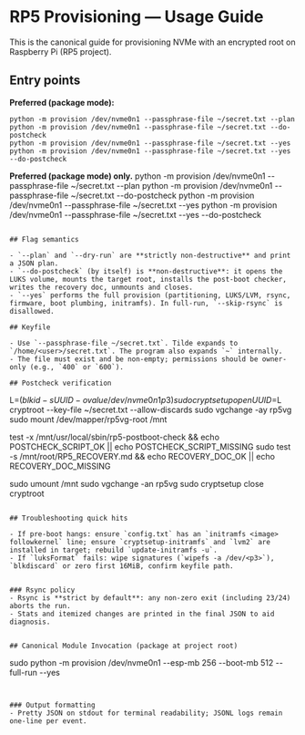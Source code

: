 # RP5 Provisioning — Usage Guide

This is the canonical guide for provisioning NVMe with an encrypted root on Raspberry Pi (RP5 project).

## Entry points

**Preferred (package mode):**
```
python -m provision /dev/nvme0n1 --passphrase-file ~/secret.txt --plan
python -m provision /dev/nvme0n1 --passphrase-file ~/secret.txt --do-postcheck
python -m provision /dev/nvme0n1 --passphrase-file ~/secret.txt --yes
python -m provision /dev/nvme0n1 --passphrase-file ~/secret.txt --yes --do-postcheck
```

**Preferred (package mode) only.**
python -m provision /dev/nvme0n1 --passphrase-file ~/secret.txt --plan
python -m provision /dev/nvme0n1 --passphrase-file ~/secret.txt --do-postcheck
python -m provision /dev/nvme0n1 --passphrase-file ~/secret.txt --yes
python -m provision /dev/nvme0n1 --passphrase-file ~/secret.txt --yes --do-postcheck
```

## Flag semantics

- `--plan` and `--dry-run` are **strictly non-destructive** and print a JSON plan.
- `--do-postcheck` (by itself) is **non-destructive**: it opens the LUKS volume, mounts the target root, installs the post-boot checker, writes the recovery doc, unmounts and closes.
- `--yes` performs the full provision (partitioning, LUKS/LVM, rsync, firmware, boot plumbing, initramfs). In full-run, `--skip-rsync` is disallowed.

## Keyfile

- Use `--passphrase-file ~/secret.txt`. Tilde expands to `/home/<user>/secret.txt`. The program also expands `~` internally.
- The file must exist and be non-empty; permissions should be owner-only (e.g., `400` or `600`).

## Postcheck verification

```
L=$(blkid -s UUID -o value /dev/nvme0n1p3)
sudo cryptsetup open UUID=$L cryptroot --key-file ~/secret.txt --allow-discards
sudo vgchange -ay rp5vg
sudo mount /dev/mapper/rp5vg-root /mnt

test -x /mnt/usr/local/sbin/rp5-postboot-check && echo POSTCHECK_SCRIPT_OK || echo POSTCHECK_SCRIPT_MISSING
sudo test -s /mnt/root/RP5_RECOVERY.md && echo RECOVERY_DOC_OK || echo RECOVERY_DOC_MISSING

sudo umount /mnt
sudo vgchange -an rp5vg
sudo cryptsetup close cryptroot
```

## Troubleshooting quick hits

- If pre-boot hangs: ensure `config.txt` has an `initramfs <image> followkernel` line; ensure `cryptsetup-initramfs` and `lvm2` are installed in target; rebuild `update-initramfs -u`.
- If `luksFormat` fails: wipe signatures (`wipefs -a /dev/<p3>`), `blkdiscard` or zero first 16MiB, confirm keyfile path.


### Rsync policy
- Rsync is **strict by default**: any non-zero exit (including 23/24) aborts the run.
- Stats and itemized changes are printed in the final JSON to aid diagnosis.


## Canonical Module Invocation (package at project root)
```
sudo python -m provision /dev/nvme0n1 --esp-mb 256 --boot-mb 512 --full-run --yes
```


### Output formatting
- Pretty JSON on stdout for terminal readability; JSONL logs remain one-line per event.

